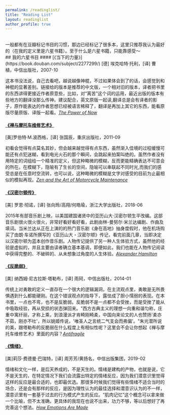 ```yaml
---
permalink: /readinglist/
title: "Reading List"
layout: readinglist
author_profile: true
---
```

<br />
一般都有在豆瓣标记书目的习惯，那边已经标记了很多本，这里只推荐我认为最好的（在我的定义里是六星书籍）。至于什么是六星书籍，只能靠感受～
<br />
## 我的六星书目
#### [《当下的力量》](https://book.douban.com/subject/2277299/)
[德] 埃克哈特·托利，[译] 曹植，中信出版社，2007-10  

这本书没法说，自己去看吧，越说越像神棍，不过如果体会到了的话，会感觉到和神棍的显著差别。链接给的版本是推荐的中文版，一个相对旧的版本，译者把书里的东西讲得更接近作者原意些，比如，对“离苦”这个词的运用，最近出版的版本有些地方的翻译没那么传神。建议配合，英文原版一起读,翻译总是会有译者的影子，原作能表达的作者思想已经被语言稀释了，翻译是再加上其它的东西，能看原版尽量原版、译版一起看。_[The Power of Now](https://book.douban.com/subject/2082251/)_

#### [《禅与摩托车维修艺术》](https://book.douban.com/subject/6811366/)
[美]罗伯特·M.波西格，[译] 张国辰，重庆出版社，2011-09  

初看会觉得有点莫名其妙，但会越来越觉得有点东西，虽然渐入佳境的过程缓慢可能还有点犯迷糊，看到电光火石的那个瞬间，会跳起来拍案叫绝的。虽然作者没有用特定的词组给一个精准的定义，但这种略微的模糊，反而更能精确表达不可意会的所在。在模糊下，隐喻有了生长的空间，隐喻可以串联起不同时光,而我们的感受总是在任意时空流转，也可以说，这种略微的模糊是文字对感受的目前为止最相似的模拟再现。_[Zen and the Art of Motorcycle Maintenance](https://book.douban.com/subject/1478120/)_  

#### [《汉密尔顿传》](https://book.douban.com/subject/27598715/)  
[美] 罗恩·彻诺，[译] 张向玲/高翔/何皓瑜，浙江大学出版社，2018-06  

2015年有部音乐剧上映，以美国建国诸贤中的亚历山大·汉密尔顿生平改编。这部音乐剧很火很火很火，非常好看好看好看，此剧由林-曼努尔·米兰达编剧、作曲及填词。当米兰达从正在上演的的热门音乐剧《身在高地》抽身度假时，他在机场购买了由朗·车诺所撰写的《亚历山大・汉密尔顿》传记，看完前面几章，当即决定以汉密尔顿为蓝本创作音乐剧。人物传记提供了另一种人生体验方式，虽然他的经验是虚拟的，并且主要由读者确立基本基调，即便如此，我们也能在人物传记阅读中获得完整的、不破碎的、从未想象过角度的人生体验。_[Alexander Hamilton](https://book.douban.com/subject/1472836/)_  

#### [《反脆弱》](https://book.douban.com/subject/25782902/)  
[美] 纳西姆·尼古拉斯·塔勒布，[译] 雨珂，中信出版社，2014-01  

传统上对勇敢的定义一直存在一个很大的逻辑漏洞，在主流观点里，勇敢是无所畏惧遇到什么都能硬刚。在这个错误观点的指导下，露怯成了胆小懦弱的表现。在本书里，一点也不弯，也不是反脆弱。反脆弱不是一点都不会受挫，而是受挫了能从中吸取经验，再从受损的状态弹回来。"西方古典主义的理想一向重和谐匀称，庄重中寓纤丽，才称上乘，到浪漫派才肯畸刚畸柔，中国向来论文的人也赞扬'柔亦不茹，刚亦不吐'，所以姚姬传说，'唯圣人之言统二气支会而弗偏'。"朱光潜所说的美，跟塔勒布的反脆弱在什么程度上有相似性呢？这里会不会让你想起《禅与摩托车维修艺术》里面的内容？_[Antifragile](https://book.douban.com/subject/10545758/)_

#### [《情绪》](https://book.douban.com/subject/30443490/)  
[美]莉莎·费德曼·巴瑞特，[译] 周芳芳/黄扬名，中信出版集团，2019-02  

情绪和文化一样，是后天养成的，不是天生的。情绪是建构的产物，也就是说，它不是天生的，在特定情况下我们会流露出特定的情绪反应，因为我们潜意识里觉得这样的反应是最合适的，也即最优选。那很多时候我们觉得有些情绪不适合当时的场合，还是会有那样的反应，是因为理性认为的最佳选择和潜意识认为的不一样，潜意识里有一套基于过去的行为模式产生的反应。“肌肉记忆”这个概念可以拿来做一个比喻，但不太准确，更具体的我现在也说不出来，功力不够，等以后想好了再完善这个想法。_[How Emotions Are Made](https://book.douban.com/subject/26816436/)_
